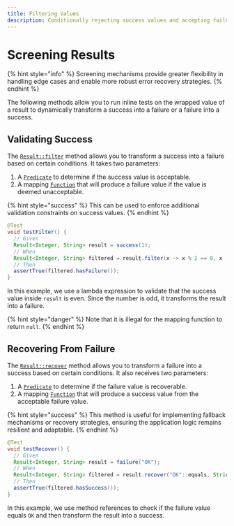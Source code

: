```yaml
---
title: Filtering Values
description: Conditionally rejecting success values and accepting failure values
---
```


# Screening Results

{% hint style="info" %}
Screening mechanisms provide greater flexibility in handling edge cases and enable more robust error recovery strategies.
{% endhint %}

The following methods allow you to run inline tests on the wrapped value of a result to dynamically transform a success into a failure or a failure into a success.

## Validating Success

The [`Result::filter`](https://dev.leakyabstractions.com/result-api/javadoc/1.0.0.0/com/leakyabstractions/result/api/Result.html#filter-java.util.function.Predicate-java.util.function.Function-) method allows you to transform a success into a failure based on certain conditions. It takes two parameters:

1. A [`Predicate`](https://docs.oracle.com/en/java/javase/21/docs/api/java.base/java/util/function/Predicate.html) to determine if the success value is acceptable.
2. A mapping [`Function`](https://docs.oracle.com/en/java/javase/21/docs/api/java.base/java/util/function/Function.html) that will produce a failure value if the value is deemed unacceptable.

{% hint style="success" %}
This can be used to enforce additional validation constraints on success values.
{% endhint %}

```java
@Test
void testFilter() {
  // Given
  Result<Integer, String> result = success(1);
  // When
  Result<Integer, String> filtered = result.filter(x -> x % 2 == 0, x -> "It's odd");
  // Then
  assertTrue(filtered.hasFailure());
}
```

In this example, we use a lambda expression to validate that the success value inside `result` is even. Since the number is odd, it transforms the result into a failure.

{% hint style="danger" %}
Note that it is illegal for the mapping function to return `null`.
{% endhint %}

## Recovering From Failure

The [`Result::recover`](https://dev.leakyabstractions.com/result-api/javadoc/1.0.0.0/com/leakyabstractions/result/api/Result.html#recover-java.util.function.Predicate-java.util.function.Function-) method allows you to transform a failure into a success based on certain conditions. It also receives two parameters:

1. A [`Predicate`](https://docs.oracle.com/en/java/javase/21/docs/api/java.base/java/util/function/Predicate.html) to determine if the failure value is recoverable.
2. A mapping [`Function`](https://docs.oracle.com/en/java/javase/21/docs/api/java.base/java/util/function/Function.html) that will produce a success value from the acceptable failure value.

{% hint style="success" %}
This method is useful for implementing fallback mechanisms or recovery strategies, ensuring the application logic remains resilient and adaptable.
{% endhint %}

```java
@Test
void testRecover() {
  // Given
  Result<Integer, String> result = failure("OK");
  // When
  Result<Integer, String> filtered = result.recover("OK"::equals, String::length);
  // Then
  assertTrue(filtered.hasSuccess());
}
```

In this example, we use method references to check if the failure value equals `OK` and then transform the result into a success.
